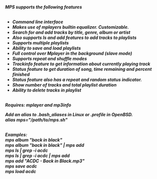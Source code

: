 <h5>MPS supports the following features<br><br>

* Command line interface<br>
* Makes use of mplayers builtin equalizer. Customizable.
* Search for and add tracks by title, genre, album or artist<br>
* Also supports ls and add features to add tracks to playlists<br>
* Supports multiple playlists<br>
* Ability to save and load playlists<br>
* Full control over Mplayer in the background (slave mode)<br>
* Supports  repeat and shuffle modes<br>
* Trackinfo feature to get information about currently playing track<br>
* Status feature to get duration of song, time remaining and percent finished<br>
* Status feature also has a repeat and random status indicator.<br>
* Show number of tracks and total playlist duration<br>
* Ability to delete tracks in playlist<br><br>

Requires: mplayer and mp3info

Add an alias to .bash_aliases in Linux or .profile in OpenBSD.<br>
alias mps="/path/to/mps.sh"<br><br>

Examples:<br>
mps album "back in black"<br>
mps album "back in black" | mps add<br>
mps ls | grep -i acdc<br>
mps ls | grep -i acdc | mps add<br>
mps add "ACDC - Back in Black.mp3"<br>
mps save acdc<br>
mps load acdc

</h5>
